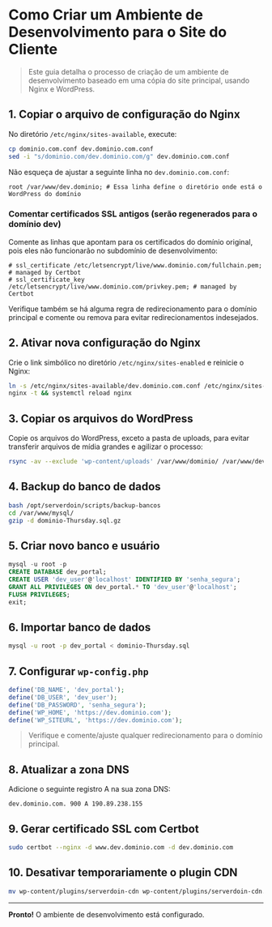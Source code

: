 # Como Criar um Ambiente de Desenvolvimento para o Site do Cliente

> Este guia detalha o processo de criação de um ambiente de desenvolvimento baseado em uma cópia do site principal, usando Nginx e WordPress.

## 1. Copiar o arquivo de configuração do Nginx

No diretório `/etc/nginx/sites-available`, execute:
```bash
cp dominio.com.conf dev.dominio.com.conf
sed -i "s/dominio.com/dev.dominio.com/g" dev.dominio.com.conf
```

Não esqueça de ajustar a seguinte linha no `dev.dominio.com.conf`:
```nginx
root /var/www/dev.dominio; # Essa linha define o diretório onde está o WordPress do domínio
```

### Comentar certificados SSL antigos (serão regenerados para o domínio dev)
Comente as linhas que apontam para os certificados do domínio original, pois eles não funcionarão no subdomínio de desenvolvimento:

```nginx
# ssl_certificate /etc/letsencrypt/live/www.dominio.com/fullchain.pem; # managed by Certbot
# ssl_certificate_key /etc/letsencrypt/live/www.dominio.com/privkey.pem; # managed by Certbot
```

Verifique também se há alguma regra de redirecionamento para o domínio principal e comente ou remova para evitar redirecionamentos indesejados.

## 2. Ativar nova configuração do Nginx

Crie o link simbólico no diretório `/etc/nginx/sites-enabled` e reinicie o Nginx:
```bash
ln -s /etc/nginx/sites-available/dev.dominio.com.conf /etc/nginx/sites-enabled/
nginx -t && systemctl reload nginx
```

## 3. Copiar os arquivos do WordPress

Copie os arquivos do WordPress, exceto a pasta de uploads, para evitar transferir arquivos de mídia grandes e agilizar o processo:
```bash
rsync -av --exclude 'wp-content/uploads' /var/www/dominio/ /var/www/dev.dominio/
```

## 4. Backup do banco de dados
```bash
bash /opt/serverdoin/scripts/backup-bancos
cd /var/www/mysql/
gzip -d dominio-Thursday.sql.gz
```

## 5. Criar novo banco e usuário
```sql
mysql -u root -p
CREATE DATABASE dev_portal;
CREATE USER 'dev_user'@'localhost' IDENTIFIED BY 'senha_segura';
GRANT ALL PRIVILEGES ON dev_portal.* TO 'dev_user'@'localhost';
FLUSH PRIVILEGES;
exit;
```

## 6. Importar banco de dados
```bash
mysql -u root -p dev_portal < dominio-Thursday.sql
```

## 7. Configurar `wp-config.php`
```php
define('DB_NAME', 'dev_portal');
define('DB_USER', 'dev_user');
define('DB_PASSWORD', 'senha_segura');
define('WP_HOME', 'https://dev.dominio.com');
define('WP_SITEURL', 'https://dev.dominio.com');
```

> Verifique e comente/ajuste qualquer redirecionamento para o domínio principal.

## 8. Atualizar a zona DNS

Adicione o seguinte registro A na sua zona DNS:
```
dev.dominio.com. 900 A 190.89.238.155
```

## 9. Gerar certificado SSL com Certbot
```bash
sudo certbot --nginx -d www.dev.dominio.com -d dev.dominio.com
```

## 10. Desativar temporariamente o plugin CDN
```bash
mv wp-content/plugins/serverdoin-cdn wp-content/plugins/serverdoin-cdn.old
```

---

**Pronto!** O ambiente de desenvolvimento está configurado.

